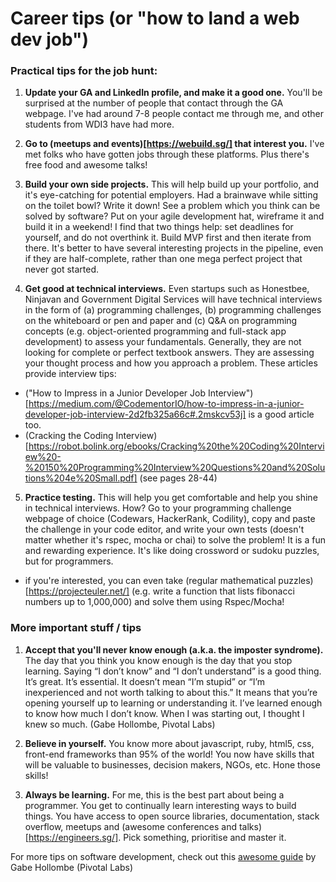 # Career tips (or "how to land a web dev job")

### Practical tips for the job hunt:
1. **Update your GA and LinkedIn profile, and make it a good one.** You'll be surprised at the number of people that contact through the GA webpage. I've had around 7-8 people contact me through me, and other students from WDI3 have had more.

2. **Go to (meetups and events)[https://webuild.sg/] that interest you.** I've met folks who have gotten jobs through these platforms. Plus there's free food and awesome talks!

3. **Build your own side projects.** This will help build up your portfolio, and it's eye-catching for potential employers. Had a brainwave while sitting on the toilet bowl? Write it down! See a problem which you think can be solved by software? Put on your agile development hat, wireframe it and build it in a weekend! I find that two things help: set deadlines for yourself, and do not overthink it. Build MVP first and then iterate from there. It's better to have several interesting projects in the pipeline, even if they are half-complete, rather than one mega perfect project that never got started.

4. **Get good at technical interviews.** Even startups such as Honestbee, Ninjavan and Government Digital Services will have technical interviews in the form of (a) programming challenges, (b) programming challenges on the whiteboard or pen and paper and (c) Q&A on programming concepts (e.g. object-oriented programming and full-stack app development) to assess your fundamentals. Generally, they are not looking for complete or perfect textbook answers. They are assessing your thought process and how you approach a problem. These articles provide interview tips:
  * ("How to Impress in a Junior Developer Job Interview")[https://medium.com/@CodementorIO/how-to-impress-in-a-junior-developer-job-interview-2d2fb325a66c#.2mskcv53j] is a good article too.
  * (Cracking the Coding Interview)[https://robot.bolink.org/ebooks/Cracking%20the%20Coding%20Interview%20-%20150%20Programming%20Interview%20Questions%20and%20Solutions%204e%20Small.pdf] (see pages 28-44)

5. **Practice testing.** This will help you get comfortable and help you shine in technical interviews. How? Go to your programming challenge webpage of choice (Codewars, HackerRank, Codility), copy and paste the challenge in your code editor, and write your own tests (doesn't matter whether it's rspec, mocha or chai) to solve the problem! It is a fun and rewarding experience. It's like doing crossword or sudoku puzzles, but for programmers.
  * if you're interested, you can even take (regular mathematical puzzles)[https://projecteuler.net/] (e.g. write a function that lists fibonacci numbers up to 1,000,000) and solve them using Rspec/Mocha!

### More important stuff / tips

1. **Accept that you'll never know enough (a.k.a. the imposter syndrome).** The day that you think you know enough is the day that you stop learning. Saying “I don’t know” and “I don’t understand” is a good thing.  It’s great. It’s essential.  It doesn’t mean “I’m stupid” or “I’m inexperienced and not worth talking to about this.”  It means that you’re opening yourself up to learning or understanding it.  I’ve learned enough to know how much I don’t know.  When I was starting out, I thought I knew so much. (Gabe Hollombe, Pivotal Labs)

2. **Believe in yourself.** You know more about javascript, ruby, html5, css, front-end frameworks than 95% of the world! You now have skills that will be valuable to businesses, decision makers, NGOs, etc. Hone those skills! 

3. **Always be learning.** For me, this is the best part about being a programmer. You get to continually learn interesting ways to build things. You have access to open source libraries, documentation, stack overflow, meetups and (awesome conferences and talks)[https://engineers.sg/]. Pick something, prioritise and master it.

For more tips on software development, check out this [awesome guide](https://docs.google.com/document/d/1tMgtfyHz31x2Mtnp9TvlpE2V1S8iQ32nNx-NxJIIpkI/edit) by Gabe Hollombe (Pivotal Labs)
